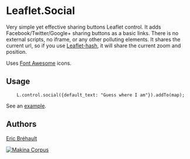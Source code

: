 Leaflet.Social
==============

Very simple yet effective sharing buttons Leaflet control.
It adds Facebook/Twitter/Google+ sharing buttons as a basic links.
There is no external scripts, no iframe, or any other polluting elements.
It shares the current url, so if you use [Leaflet-hash](https://github.com/mlevans/leaflet-hash),
it will share the current zoom and position.

Uses [Font Awesome](http://fortawesome.github.io/Font-Awesome/) icons.

Usage
-----
 
```
    L.control.social({default_text: "Guess where I am"}).addTo(map);

```

See an [example](http://makinacorpus.github.io/Leaflet.Social/simpledemo.html).

Authors
-------

[Eric Bréhault](https://github.com/ebrehault)

[![Makina Corpus](http://depot.makina-corpus.org/public/logo.gif)](http://makinacorpus.com)
